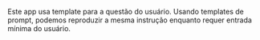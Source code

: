 Este app usa template para a questão do usuário. Usando templates de prompt, podemos reproduzir a mesma
instrução enquanto requer entrada mínima do usuário.